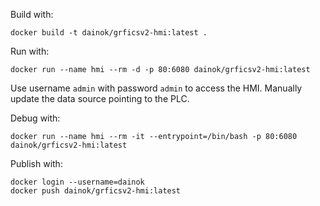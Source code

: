 Build with:

```
docker build -t dainok/grficsv2-hmi:latest .
```

Run with:

```
docker run --name hmi --rm -d -p 80:6080 dainok/grficsv2-hmi:latest
```

Use username `admin` with password `admin` to access the HMI. Manually update the data source pointing to the PLC.

Debug with:

```
docker run --name hmi --rm -it --entrypoint=/bin/bash -p 80:6080 dainok/grficsv2-hmi:latest
```

Publish with:

```
docker login --username=dainok
docker push dainok/grficsv2-hmi:latest
```
